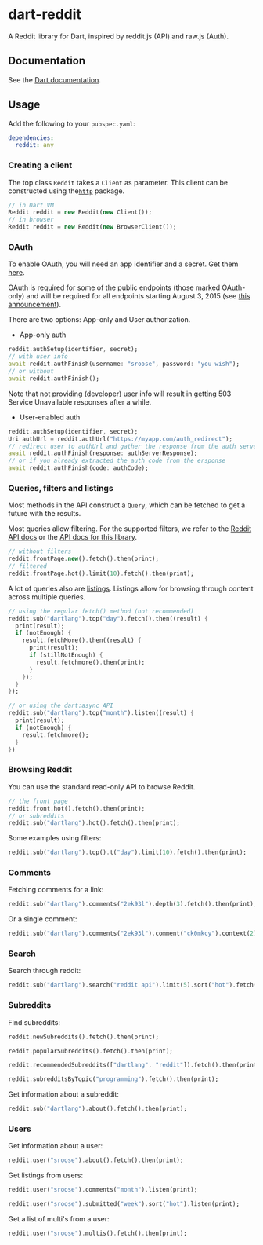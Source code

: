# dart-reddit

A Reddit library for Dart, inspired by reddit.js (API) and raw.js (Auth).

## Documentation

See the [Dart documentation](http://www.dartdocs.org/documentation/reddit/latest/).

## Usage

Add the following to your `pubspec.yaml`:

```yaml
dependencies:
  reddit: any
```

### Creating a client

The top class `Reddit` takes a `Client` as parameter.
This client can be constructed using the[`http`](https://pub.dartlang.org/packages/http) package.

```dart
// in Dart VM
Reddit reddit = new Reddit(new Client());
// in browser
Reddit reddit = new Reddit(new BrowserClient());
```

### OAuth

To enable OAuth, you will need an app identifier and a secret. Get them [here](https://www.reddit.com/prefs/apps).

OAuth is required for some of the public endpoints (those marked OAuth-only) and will be required for all endpoints
starting August 3, 2015
(see [this announcement](https://www.reddit.com/r/redditdev/comments/2ujhkr/important_api_licensing_terms_clarified/)).

There are two options: App-only and User authorization.

 - App-only auth

```dart
reddit.authSetup(identifier, secret);
// with user info
await reddit.authFinish(username: "sroose", password: "you wish");
// or without
await reddit.authFinish();
```

Note that not providing (developer) user info will result in getting 503 Service Unavailable responses after a while.

 - User-enabled auth

```dart
reddit.authSetup(identifier, secret);
Uri authUrl = reddit.authUrl("https://myapp.com/auth_redirect");
// redirect user to authUrl and gather the response from the auth server
await reddit.authFinish(response: authServerResponse);
// or if you already extracted the auth code from the ersponse
await reddit.authFinish(code: authCode);
```


### Queries, filters and listings

Most methods in the API construct a `Query`, which can be fetched to get a future with the results.

Most queries allow filtering. For the supported filters, we refer to the [Reddit API docs](https://www.reddit.com/dev/api/oauth#scope_read) or the [API docs for this library](#documentation).

```dart
// without filters
reddit.frontPage.new().fetch().then(print);
// filtered
reddit.frontPage.hot().limit(10).fetch().then(print);
```

A lot of queries also are [listings](https://www.reddit.com/dev/api/oauth#listings).
Listings allow for browsing through content across multiple queries.

```dart
// using the regular fetch() method (not recommended)
reddit.sub("dartlang").top("day").fetch().then((result) {
  print(result);
  if (notEnough) {
    result.fetchMore().then((result) {
      print(result);
      if (stillNotEnough) {
        result.fetchmore().then(print);
      }
    });
  }
});

// or using the dart:async API
reddit.sub("dartlang").top("month").listen((result) {
  print(result);
  if (notEnough) {
    result.fetchmore();
  }
})
```


### Browsing Reddit

You can use the standard read-only API to browse Reddit.

```dart
// the front page
reddit.front.hot().fetch().then(print);
// or subreddits
reddit.sub("dartlang").hot().fetch().then(print);
```

Some examples using filters:

```dart
reddit.sub("dartlang").top().t("day").limit(10).fetch().then(print);
```

### Comments

Fetching comments for a link:

```dart
reddit.sub("dartlang").comments("2ek93l").depth(3).fetch().then(print);
```

Or a single comment:

```dart
reddit.sub("dartlang").comments("2ek93l").comment("ck0mkcy").context(2).fetch().then(print);
```

### Search

Search through reddit:

```dart
reddit.sub("dartlang").search("reddit api").limit(5).sort("hot").fetch().then(print);
```

### Subreddits

Find subreddits:

```dart
reddit.newSubreddits().fetch().then(print);

reddit.popularSubreddits().fetch().then(print);

reddit.recommendedSubreddits(["dartlang", "reddit"]).fetch().then(print);

reddit.subredditsByTopic("programming").fetch().then(print);
```

Get information about a subreddit:

```dart
reddit.sub("dartlang").about().fetch().then(print);
```

### Users

Get information about a user:

```dart
reddit.user("sroose").about().fetch().then(print);
```

Get listings from users:

```dart
reddit.user("sroose").comments("month").listen(print);

reddit.user("sroose").submitted("week").sort("hot").listen(print);
```

Get a list of multi's from a user:
```dart
reddit.user("sroose").multis().fetch().then(print);
```
